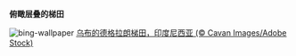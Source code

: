 
**俯瞰层叠的梯田**

![bing-wallpaper](https://www.bing.com/th?id=OHR.TegallalangTerrace_ZH-CN8126456968_1920x1080.jpg)
[乌布的德格拉朗梯田，印度尼西亚 (© Cavan Images/Adobe Stock)](https://www.bing.com/search?q=%E5%8D%B0%E5%BA%A6%E5%B0%BC%E8%A5%BF%E4%BA%9A%E4%B9%8C%E5%B8%83&amp;form=hpcapt&amp;mkt=zh-cn)
  